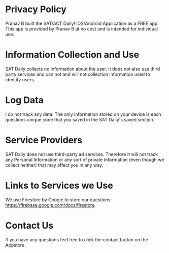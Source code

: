 # Privacy Policy

Pranav B built the SAT/ACT Daily! iOS/Android Application as a FREE app. This app is provided by Pranav B at no cost and is intended for individual use.

# Information Collection and Use

SAT Daily collects no information about the user. It does not also use third party services and can not and will not collection information used to identify users. 

# Log Data

I do not track any data. The only information stored on your device is each questions unique code that you saved in the SAT Daily's saved section. 

# Service Providers

SAT Daily does not use third-party ad services. Therefore it will not track any Personal Information or any sort of private information (even though we collect neither) that may affect you in any way.

# Links to Services we Use

We use Firestore by Google to store our questions: https://firebase.google.com/docs/firestore.

# Contact Us

If you have any questions feel free to click the contact button on the Appstore.
